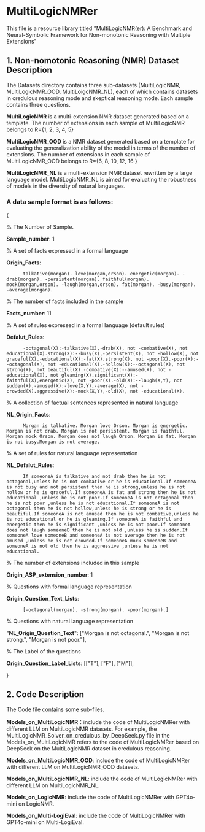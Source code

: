 # MultiLogicNMRer

This file is a resource library titled "MultiLogicNMR(er): A Benchmark and Neural-Symbolic Framework for Non-monotonic Reasoning with Multiple Extensions"

## 1. Non-nomotonic Reasoning (NMR) Dataset Description

The Datasets directory contains three sub-datasets (MultiLogicNMR, MultiLogicNMR_OOD, MultiLoigcNMR_NL), each of which contains datasets in credulous reasoning mode and skeptical reasoning mode. Each sample contains three questions. 

**MultiLogicNMR** is a multi-extension NMR dataset generated based on a template. The number of extensions in each sample of MultiLogicNMR belongs to R={1, 2, 3, 4, 5}

**MultiLogicNMR_OOD** is a NMR dataset generated based on a template for evaluating the generalization ability of the model in terms of the number of extensions. The number of extensions in each sample of MultiLogicNMR_OOD belongs to R={6, 8, 10, 12, 16 } 

**MultiLogicNMR_NL** is a multi-extension NMR dataset rewritten by a large language model. MultiLogicNMR_NL is aimed for evaluating the robustness of models in the diversity of natural languages.

### A data sample format is as follows:

{

% The Number of Sample.

**Sample_number**: 1 

% A set of facts expressed in a formal language

**Origin_Facts**: 

          talkative(morgan). love(morgan,orson). energetic(morgan). -drab(morgan). -persistent(morgan). faithful(morgan). mock(morgan,orson). -laugh(morgan,orson). fat(morgan). -busy(morgan). -average(morgan). 

% The number of facts included in the sample

**Facts_number**: 11

% A set of rules expressed in a formal language (default rules)

**Defalut_Rules**: 

          -octagonal(X):-talkative(X),-drab(X), not -combative(X), not educational(X).strong(X):--busy(X),-persistent(X), not -hollow(X), not graceful(X).-educational(X):-fat(X),strong(X), not -poor(X).-poor(X):--octagonal(X), not -educational(X).-hollow(X):--octagonal(X), not strong(X), not beautiful(X).-combative(X):--amused(X), not -educational(X), not gleaming(X).significant(X):-faithful(X),energetic(X), not -poor(X).-old(X):--laugh(X,Y), not sudden(X).-amused(X):-love(X,Y),-average(X), not -crowded(X).aggressive(X):-mock(X,Y),-old(X), not -educational(X).

% A collection of factual sentences represented in natural language

**NL_Origin_Facts**: 

          Morgan is talkative. Morgan love Orson. Morgan is energetic. Morgan is not drab. Morgan is not persistent. Morgan is faithful. Morgan mock Orson. Morgan does not laugh Orson. Morgan is fat. Morgan is not busy.Morgan is not average.

% A set of rules for natural language representation

**NL_Defalut_Rules**: 

          If someoneA is talkative and not drab then he is not octagonal,unless he is not combative or he is educational.If someoneA is not busy and not persistent then he is strong,unless he is not hollow or he is graceful.If someoneA is fat and strong then he is not educational ,unless he is not poor.If someoneA is not octagonal then he is not poor ,unless he is not educational.If someoneA is not octagonal then he is not hollow,unless he is strong or he is beautiful.If someoneA is not amused then he is not combative,unless he is not educational or he is gleaming.If someoneA is faithful and energetic then he is significant ,unless he is not poor.If someoneA does not laugh someoneB then he is not old ,unless he is sudden.If someoneA love someoneB and someoneA is not average then he is not amused ,unless he is not crowded.If someoneA mock someoneB and someoneA is not old then he is aggressive ,unless he is not educational. 

% The number of extensions included in this sample

**Origin_ASP_extension_number**: 1 

% Questions with formal language representation

**Origin_Question_Text_Lists**:

          [-octagonal(morgan). -strong(morgan). -poor(morgan).] 

% Questions with natural language representation

"**NL_Origin_Question_Text**": ["Morgan is not octagonal.", "Morgan is not strong.", "Morgan is not poor."], 

% The Label of the questions

**Origin_Question_Label_Lists**: [["T"], ["F"], ["M"]], 

}

## 2. Code Description

The Code file contains some sub-files. 

**Models_on_MultiLogicNMR**：include the code of MultiLogicNMRer with different LLM on MultiLogicNMR datasets. For example, the MultiLogicNMR_Solver_on_credulous_by_DeepSeek.py file in the Models_on_MultiLogicNMR refers to the code of MultiLogicNMRer based on DeepSeek on the MultiLogicNMR dataset in credulous reasoning.

**Models_on_MultiLogicNMR_OOD**: include the code of MultiLogicNMRer with different LLM on MultiLogicNMR_OOD datasets.

**Models_on_MultiLogicNMR_NL**: include the code of MultiLogicNMRer with different LLM on MultiLogicNMR_NL.

**Models_on_LogicNMR**: include the code of MultiLogicNMRer with GPT4o-mini on LogicNMR.

**Models_on_Multi-LogiEval**: include the code of MultiLogicNMRer with GPT4o-mini on Multi-LogiEval.



